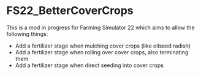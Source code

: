# FS22_BetterCoverCrops

This is a mod in progress for Farming Simulator 22 which aims to allow the following things:
- Add a fertilizer stage when mulching cover crops (like oilseed radish)
- Add a fertilizer stage when rolling over cover crops, also terminating them
- Add a fertilizer stage when direct seeding into cover crops